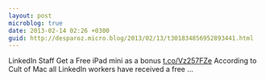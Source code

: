 ```yaml
---
layout: post
microblog: true
date: 2013-02-14 02:26 +0300
guid: http://desparoz.micro.blog/2013/02/13/t301834856952893441.html
---
```

LinkedIn Staff Get a Free iPad mini as a bonus [t.co/Vz257FZe](http://t.co/Vz257FZe) According to Cult of Mac all LinkedIn workers have received a free ...
